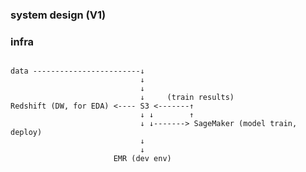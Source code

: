 ### system design (V1)

### infra 

```

data ------------------------↓
							 ↓
							 ↓
							 ↓     (train results)
Redshift (DW, for EDA) <---- S3 <-------↑
							 ↓ ↓        ↑
							 ↓ ↓-------> SageMaker (model train, deploy)
							 ↓ 
							 ↓
					   EMR (dev env)

```
